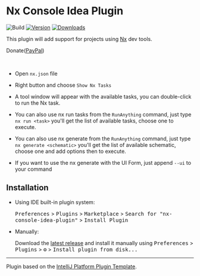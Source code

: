 # Nx Console Idea Plugin
![Build](https://github.com/iguissouma/nx-console-idea-plugin/workflows/Build/badge.svg)
[![Version](https://img.shields.io/jetbrains/plugin/v/com.github.iguissouma.nxconsole.svg)](https://plugins.jetbrains.com/plugin/15101-nx-console-idea)
[![Downloads](https://img.shields.io/jetbrains/plugin/d/com.github.iguissouma.nxconsole.svg)](https://plugins.jetbrains.com/plugin/15101-nx-console-idea)

<!-- Plugin description -->

This plugin will add support for projects using [Nx](https://nx.dev/) dev tools. 

<p>Donate(<a href="https://www.paypal.com/donate?hosted_button_id=A2YAJPJ9UBKZQ">PayPal</a>) </p>
<br>

- Open `nx.json` file
- Right button and choose `Show Nx Tasks`
- A tool window will appear with the available tasks, you can double-click to run the Nx task.

- You can also use nx run tasks from the `RunAnything` command, just type `nx run <task>` you'll get the list of available tasks, choose one to execute.

- You can also use nx generate  from the `RunAnything` command, just type `nx generate <schematic>` you'll get the list of available schematic, choose one and add options then to execute.
- If you want to use the nx generate with the UI Form, just append `--ui` to your command 

<!-- Plugin description end -->

## Installation

- Using IDE built-in plugin system:
  
  <kbd>Preferences</kbd> > <kbd>Plugins</kbd> > <kbd>Marketplace</kbd> > <kbd>Search for "nx-console-idea-plugin"</kbd> >
  <kbd>Install Plugin</kbd>
  
- Manually:

  Download the [latest release](https://github.com/iguissouma/nx-console-idea-plugin/releases/latest) and install it manually using
  <kbd>Preferences</kbd> > <kbd>Plugins</kbd> > <kbd>⚙️</kbd> > <kbd>Install plugin from disk...</kbd>


---
Plugin based on the [IntelliJ Platform Plugin Template][template].

[template]: https://github.com/JetBrains/intellij-platform-plugin-template
